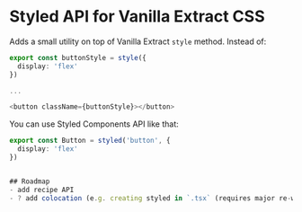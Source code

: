 # Styled API for Vanilla Extract CSS
Adds a small utility on top of Vanilla Extract `style` method. Instead of:
```ts
export const buttonStyle = style({
  display: 'flex'
})

...

<button className={buttonStyle}></button>
```
You can use Styled Components API like that:
```ts
export const Button = styled('button', {
  display: 'flex'
})


## Roadmap
- add recipe API
- ? add colocation (e.g. creating styled in `.tsx` (requires major re-write)
